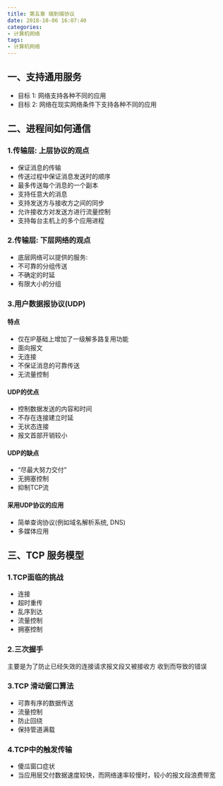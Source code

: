```yaml
---
title: 第五章 端到端协议
date: 2018-10-06 16:07:40
categories:
- 计算机网络
tags:
- 计算机网络
---
```

## 一、支持通用服务

- 目标 1: 网络支持各种不同的应用 
- 目标 2: 网络在现实网络条件下支持各种不同的应用

## 二、进程间如何通信

### 1.传输层: 上层协议的观点

- 保证消息的传输
- 传送过程中保证消息发送时的顺序
- 最多传送每个消息的一个副本
- 支持任意大的消息
- 支持发送方与接收方之间的同步
- 允许接收方对发送方进行流量控制
- 支持每台主机上的多个应用进程
<!-- more -->
### 2.传输层: 下层网络的观点

- 底层网络可以提供的服务:
- 不可靠的分组传送
- 不确定的时延
- 有限大小的分组

### 3.用户数据报协议(UDP)

#### 特点
- 仅在IP基础上增加了一级解多路复用功能
- 面向报文
- 无连接
- 不保证消息的可靠传送
- 无流量控制 

#### UDP的优点

- 控制数据发送的内容和时间
- 不存在连接建立时延
- 无状态连接
- 报文首部开销较小

#### UDP的缺点

- “尽最大努力交付”
- 无拥塞控制
- 抑制TCP流

#### 采用UDP协议的应用
- 简单查询协议(例如域名解析系统, DNS)
- 多媒体应用


## 三、TCP 服务模型

### 1.TCP面临的挑战

- 连接
- 超时重传
- 乱序到达
- 流量控制
- 拥塞控制

### 2.三次握手

主要是为了防止已经失效的连接请求报文段又被接收方
收到而导致的错误


### 3.TCP 滑动窗口算法

- 可靠有序的数据传送
- 流量控制
- 防止回绕
- 保持管道满载

### 4.TCP中的触发传输
- 傻瓜窗口症状
- 当应用层交付数据速度较快，而网络速率较慢时，较小的报文段浪费带宽

